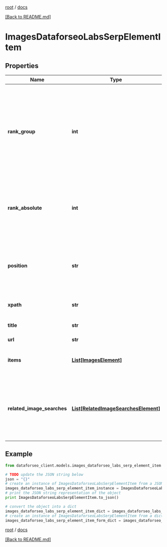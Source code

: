 [root](./../ "root") / [docs](./ "docs")

[[Back to README.md]](./../README.md "[Back to README.md]")

# ImagesDataforseoLabsSerpElementItem

## Properties

Name | Type | Description | Notes
------------ | ------------- | ------------- | -------------
**rank_group** | **int** | position within a group of elements with identical type values positions of elements with different type values are omitted from rank_group | [optional]
**rank_absolute** | **int** | absolute rank in SERP absolute position among all the elements in SERP | [optional]
**position** | **str** | the alignment of the element in SERP can take the following values: left, right | [optional]
**xpath** | **str** | the XPath of the element | [optional]
**title** | **str** | title of the result in SERP | [optional]
**url** | **str** | URL link | [optional]
**items** | [**List[ImagesElement]**](ImagesElement.md) | elements of search results found in SERP | [optional]
**related_image_searches** | [**List[RelatedImageSearchesElement]**](RelatedImageSearchesElement.md) | contains keywords and images related to the specified search term if there are none, equals null | [optional]

## Example

```python
from dataforseo_client.models.images_dataforseo_labs_serp_element_item import ImagesDataforseoLabsSerpElementItem

# TODO update the JSON string below
json = "{}"
# create an instance of ImagesDataforseoLabsSerpElementItem from a JSON string
images_dataforseo_labs_serp_element_item_instance = ImagesDataforseoLabsSerpElementItem.from_json(json)
# print the JSON string representation of the object
print ImagesDataforseoLabsSerpElementItem.to_json()

# convert the object into a dict
images_dataforseo_labs_serp_element_item_dict = images_dataforseo_labs_serp_element_item_instance.to_dict()
# create an instance of ImagesDataforseoLabsSerpElementItem from a dict
images_dataforseo_labs_serp_element_item_form_dict = images_dataforseo_labs_serp_element_item.from_dict(images_dataforseo_labs_serp_element_item_dict)
```

  

[root](./../ "root") / [docs](./ "docs")

[[Back to README.md]](./../README.md "[Back to README.md]")